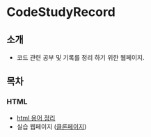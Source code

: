 # CodeStudyRecord

## 소개
- 코드 관련 공부 및 기록를 정리 하기 위한 웹페이지.

## 목차

### HTML
- [html 용어 정리](https://poseharu.github.io/CodeStudyRecord/study-html)
- 실습 웹페이지 ([클론페이지](https://poseharu.github.io/CodeStudyRecord/clone-html))
